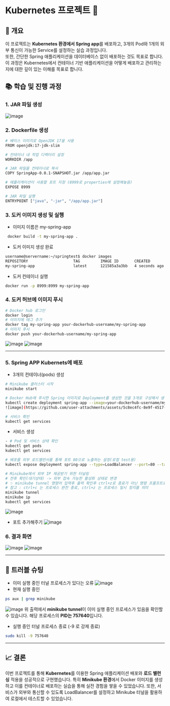 # Kubernetes 프로젝트 🚀

## 📝 개요
이 프로젝트는 **Kubernetes 환경에서 Spring app**를 배포하고, 3개의 Pod와 1개의 외부 통신이 가능한 Service를 설정하는 실습 과정입니다.
<br>
또한, 간단한 Spring 애플리케이션을 데이터베이스 없이 배포하는 것도 목표로 합니다.
<br>
이 과정은 Kubernetes에서 컨테이너 기반 애플리케이션을 어떻게 배포하고 관리하는지에 대한 깊이 있는 이해를 목표로 합니다.


## 📚 학습 및 진행 과정

### 1. JAR 파일 생성
![image](https://github.com/user-attachments/assets/7e2e5dde-313d-4d24-83a5-f186930c950e)

### 2. Dockerfile 생성

```bash
# 베이스 이미지로 OpenJDK 17을 사용
FROM openjdk:17-jdk-slim

# 컨테이너 내 작업 디렉터리 설정
WORKDIR /app

# JAR 파일을 컨테이너로 복사
COPY SpringApp-0.0.1-SNAPSHOT.jar /app/app.jar

# 애플리케이션이 사용할 포트 지정 (8999로 properties에 설정해놓음)
EXPOSE 8999

# JAR 파일 실행
ENTRYPOINT ["java", "-jar", "/app/app.jar"]
```

### 3. 도커 이미지 생성 및 실행 
- 이미지 이름은 my-spring-app
```bash
 docker build -t my-spring-app .
```
- 도커 이미지 생성 완료
```bash
username@servername:~/springtest$ docker images
REPOSITORY                    TAG         IMAGE ID       CREATED         SIZE
my-spring-app                 latest      121585a3a3bb   4 seconds ago   428MB
```
- 도커 컨테이너 실행
```bash
docker run -p 8999:8999 my-spring-app
```
### 4. 도커 허브에 이미지 푸시
```bash
# Docker hub 로그인
docker login
# 이미지에 태그 추가
docker tag my-spring-app your-dockerhub-username/my-spring-app
# 이미지 푸시
docker push your-dockerhub-username/my-spring-app
```
![image](https://github.com/user-attachments/assets/84c18a41-7757-429f-b816-1859f29d54be)
![image](https://github.com/user-attachments/assets/29365ae0-4d3e-424f-b985-4262072ba6d7)

---
### 5. Spring APP Kubernets에 배포
- 3개의 컨테이너(pods) 생성
```bash
# Minikube 클러스터 시작
minikube start

# Docker Hub에 푸시한 Spring 이미지로 Deployment를 생성한 것을 3개로 구성해서 생성 및 배포
kubectl create deployment spring-app --image=your-dockerhub-username/my-spring-app --replicas=3
![image](https://github.com/user-attachments/assets/5c8ec4fc-8e9f-4517-b976-bab86de2a31d)

# 서비스 확인
kubectl get services
```

- 서비스 생성
```bash
- # Pod 및 서비스 상태 확인
kubectl get pods
kubectl get services

# 배포를 외부 로드밸런서를 통해 포트 80으로 노출하는 설정(로컬 test용)
kubectl expose deployment spring-app --type=LoadBalancer --port=80 --target-port=8999

# Minikube에서 외부 IP 제공받기 위한 터널링
# 전후 확인(대기상태) -> 외부 접속 가능한 활성화 상태로 변경
# ✨ minikube tunnel 명령어 입력후 출력 확인후 ctrl+z로 종료가 아닌 명령 프롬프트로 이동해야 
# 참고 : ctrl+c 는 프로세스 완전 종료, ctrl+z 는 프로세스 일시 정지를 의미 
minikube tunnel  
minikube ip
kubectl get services
```
![image](https://github.com/user-attachments/assets/7f79c53f-4cab-45ad-83d9-c211068f420b)

- 포트 추가해주기
![image](https://github.com/user-attachments/assets/eb0c79fd-53cd-4148-a356-6955ab3c20ec)

### 6. 결과 화면
![image](https://github.com/user-attachments/assets/b27da826-30e3-4593-bff1-27dd706ebe7b)
![image](https://github.com/user-attachments/assets/a3a65341-3c3f-4694-a8c5-924122f9e744)

--- 

## 🚀 트러블 슈팅 
- 이미 실행 중인 터널 프로세스가 있다는 오류
 ![image](https://github.com/user-attachments/assets/433029ed-7b6d-4684-891a-9d671f1216aa)
- 현재 실행 중인
```bash
ps aux | grep minikube
```
![image](https://github.com/user-attachments/assets/76dd3841-3ed3-44bd-9c75-c5f261bba022)
위 출력에서 **minikube tunnel**이 이미 실행 중인 프로세스가 있음을 확인할 수 있습니다. 
해당 프로세스의 **PID는 757640**입니다.

- 실행 중인 터널 프로세스 종료 (-9 로 강제 종료)
```bash
sudo kill -9 757640
```
--- 

## 📈 결론
이번 프로젝트를 통해 **Kubernetes**를 이용한 Spring 애플리케이션 배포와 **로드 밸런싱** 적용을 성공적으로 구현했습니다. 특히 **Minikube 환경**에서 Docker 이미지를 생성하고 이를 컨테이너로 배포하는 실습을 통해 실전 경험을 쌓을 수 있었습니다. 또한, 서비스가 외부와 통신할 수 있도록 LoadBalancer를 설정하고 Minikube 터널을 활용하여 로컬에서 테스트할 수 있었습니다.

